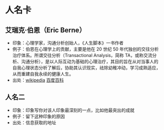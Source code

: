 # 人名卡

## 艾瑞克·伯恩（Eric Berne）
* 印象：心理学家，沟通分析创始人，《人生脚本》一书作者
* 例子：伯恩在心理学上的贡献，主要是他在 20 世纪 50 年代独创的交往分析治疗体系。所谓交往分析（Transactional Analysis，简称 TA，或称交流分析、沟通分析），是以人际互动为基础的心理治疗，其目的旨在从对当事人的自我心理状态分析了解后，协助其认识现实，祛除幼稚冲动，学习成熟适应，从而重建自我永续的健康人生。
* 出处：[wikipedia](https://en.wikipedia.org/wiki/Eric_Berne) [百度百科](http://baike.baidu.com/item/%E8%89%BE%E7%91%9E%E5%85%8B%C2%B7%E4%BC%AF%E6%81%A9)


## 人名二
* 印象：印象写你对该人印象最深刻的一点，比如他最突出的成就
* 例子：留下这种印象的原因
* 出处：信息获取的地址